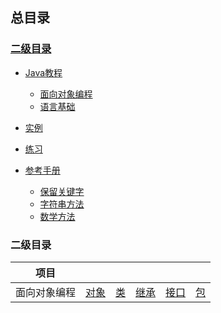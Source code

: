 ## 总目录
### [二级目录](#二级目录)

- [Java教程](docs/java/README.md)
	- [面向对象编程](docs/java/oop/README.md)
	- [语言基础](docs/java/language-basics/README.md)

- [实例](examples/)

- [练习](exercises/readme.md)

- [参考手册](docs/java/reference/readme.md)
	- [保留关键字](docs/java/reference/keywords.md)
	- [字符串方法](docs/java/reference/string.md)
	- [数学方法](docs/java/reference/math.md)


### 二级目录
| 项目 |   |   |   |   |   |
| :------------: | :------------: | :------------: | :------------: | :------------: | :------------: |
| 面向对象编程 | [对象](docs/java/oop/object.md) | [类](docs/java/oop/class.md) | [继承](docs/java/oop/inheritance.md) | [接口](docs/java/oop/interface.md) | [包](docs/java/oop/package.md) |